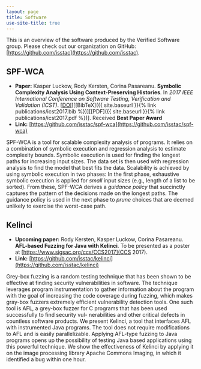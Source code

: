 ```yaml
---
layout: page
title: Software
use-site-title: true
---
```

This is an overview of the software produced by the Verified Software group. Please check out our organization on GitHub: [https://github.com/isstac](https://github.com/isstac).


## SPF-WCA

- **Paper:** Kasper Luckow, Rody Kersten, Corina Pasareanu. **Symbolic Complexity Analysis Using Context-Preserving Histories**. In *2017 IEEE International Conference on Software Testing, Verification and Validation (ICST)*. \[[DOI](https://doi.org/10.1109/ICST.2017.13)\]\[[BibTeX]({{ site.baseurl }}{% link publications/icst2017.bib %})\]\[[PDF]({{ site.baseurl }}{% link publications/icst2017.pdf %})\]. Received **Best Paper Award** 
- **Link:** [https://github.com/isstac/spf-wca](https://github.com/isstac/spf-wca)

SPF-WCA is a tool for scalable complexity analysis of programs. It relies on a combination of symbolic execution and regression analysis to estimate complexity bounds. Symbolic execution is used for finding the longest paths for increasing input sizes. The data set is then used with regression analysis to find the model that best fits the data. Scalability is achieved by using symbolic execution in two phases: In the first phase, exhaustive symbolic execution is applied for *small* input sizes (e.g., length of a list to be sorted). From these, SPF-WCA derives a *guidance policy* that succinctly captures the pattern of the decisions made on the longest paths. The guidance policy is used in the next phase to *prune* choices that are deemed unlikely to exercise the worst-case path.


## Kelinci

- **Upcoming paper:** Rody Kersten, Kasper Luckow, Corina Pasareanu. **AFL-based Fuzzing for Java with Kelinci**. To be presented as a poster at [https://www.sigsac.org/ccs/CCS2017](CCS 2017).
- **Link:** [https://github.com/isstac/kelinci](https://github.com/isstac/kelinci)

Grey-box fuzzing is a random testing technique that has been shown to be effective at finding security vulnerabilities in software. The technique leverages program instrumentation to gather information about the program with the goal of increasing the code coverage during fuzzing, which makes gray-box fuzzers extremely efficient vulnerability detection tools. One such tool is AFL, a grey-box fuzzer for C programs that has been used successfully to find security vul- nerabilities and other critical defects in countless software products.  We present Kelinci, a tool that interfaces AFL with instrumented Java programs. The tool does not require modifications to AFL and is easily parallelizable. Applying AFL-type fuzzing to Java programs opens up the possibility of testing Java based applications using this powerful technique. We show the effectiveness of Kelinci by applying it on the image processing library Apache Commons Imaging, in which it identified a bug within one hour.
